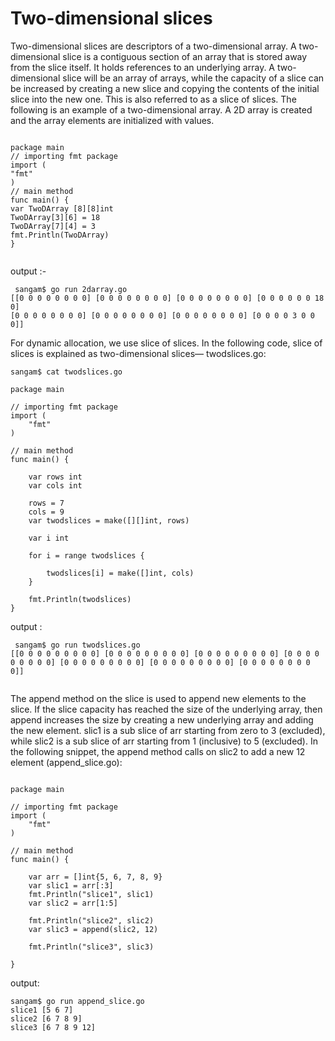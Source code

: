 # Two-dimensional slices

Two-dimensional slices are descriptors of a two-dimensional array.
A two-dimensional slice is a contiguous section of an array that is stored away from the slice itself. 
It holds references to an underlying array. A two-dimensional slice will be an array of arrays, 
while the capacity of a slice can be increased by creating a new slice and copying the contents of the initial 
slice into the new one. This is also referred to as a slice of slices. The following is an example of a two-dimensional array.
A 2D array is created and the array elements are initialized with values.

```

package main
// importing fmt package
import (
"fmt"
)
// main method
func main() {
var TwoDArray [8][8]int
TwoDArray[3][6] = 18
TwoDArray[7][4] = 3
fmt.Println(TwoDArray)
}


```
output :-
```
 sangam$ go run 2darray.go
[[0 0 0 0 0 0 0 0] [0 0 0 0 0 0 0 0] [0 0 0 0 0 0 0 0] [0 0 0 0 0 0 18 0] 
[0 0 0 0 0 0 0 0] [0 0 0 0 0 0 0 0] [0 0 0 0 0 0 0 0] [0 0 0 0 3 0 0 0]]
```

For dynamic allocation, we use slice of slices. 
In the following code, slice of slices is explained as two-dimensional slices— twodslices.go:
```
sangam$ cat twodslices.go

package main

// importing fmt package
import (
	"fmt"
)

// main method
func main() {

	var rows int
	var cols int

	rows = 7
	cols = 9
	var twodslices = make([][]int, rows)

	var i int

	for i = range twodslices {

		twodslices[i] = make([]int, cols)
	}

	fmt.Println(twodslices)
}

```
output :
```
 sangam$ go run twodslices.go
[[0 0 0 0 0 0 0 0 0] [0 0 0 0 0 0 0 0 0] [0 0 0 0 0 0 0 0 0] [0 0 0 0 0 0 0 0 0] [0 0 0 0 0 0 0 0 0] [0 0 0 0 0 0 0 0 0] [0 0 0 0 0 0 0 0 0]]


```

The append method on the slice is used to append new elements to the slice. If the slice capacity has reached the size of the underlying array, then append increases the size by creating a new underlying array and adding the new element. slic1 is a sub slice of arr starting from zero to 3 (excluded), while slic2 is a sub slice of arr starting from 1 (inclusive) to 5 (excluded). In the following snippet, the append method calls on slic2 to add a new 12 element (append_slice.go):

```

package main

// importing fmt package
import (
	"fmt"
)

// main method
func main() {

	var arr = []int{5, 6, 7, 8, 9}
	var slic1 = arr[:3]
	fmt.Println("slice1", slic1)
	var slic2 = arr[1:5]

	fmt.Println("slice2", slic2)
	var slic3 = append(slic2, 12)

	fmt.Println("slice3", slic3)

}

```
output:
```
sangam$ go run append_slice.go 
slice1 [5 6 7]
slice2 [6 7 8 9]
slice3 [6 7 8 9 12]

```
